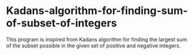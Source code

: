 # Kadans-algorithm-for-finding-sum-of-subset-of-integers
This program is inspired from Kadans algorithm for finding the largest sum of the subset possible in the given set of positive and negative integers.
